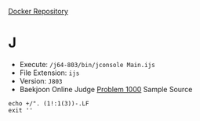 [Docker Repository](https://registry.hub.docker.com/u/baekjoon/onlinejudge-j)

# J

* Execute: `/j64-803/bin/jconsole Main.ijs`
* File Extension: `ijs`
* Version: `J803`
* Baekjoon Online Judge [Problem 1000](https://www.acmicpc.net/problem/1000) Sample Source
````
echo +/". (1!:1(3))-.LF
exit ''
````


